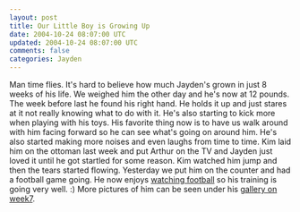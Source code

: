 ```yaml
---           
layout: post
title: Our Little Boy is Growing Up
date: 2004-10-24 08:07:00 UTC
updated: 2004-10-24 08:07:00 UTC
comments: false
categories: Jayden
---
```

Man time flies. It's hard to believe how much Jayden's grown in just 8 weeks of his life. We weighed him the other day and he's now at 12 pounds. The week before last he found his right hand. He holds it up and just stares at it not really knowing what to do with it. He's also starting to kick more when playing with his toys. His favorite thing now is to have us walk around with him facing forward so he can see what's going on around him. He's also started making more noises and even laughs from time to time. Kim laid him on the ottoman last week and put Arthur on the TV and Jayden just loved it until he got startled for some reason. Kim watched him jump and then the tears started flowing. Yesterday we put him on the counter and had a football game going. He now enjoys [watching football](http://www.kevinminnis.com/gallery/index.php?path=pictures%2Fjayden%2F009-week7&img=res_681630565.jpg) so his training is going very well. :) More pictures of him can be seen under his [gallery on week7](http://www.kevinminnis.com/gallery/index.php?path=pictures%2Fjayden%2F009-week7).
